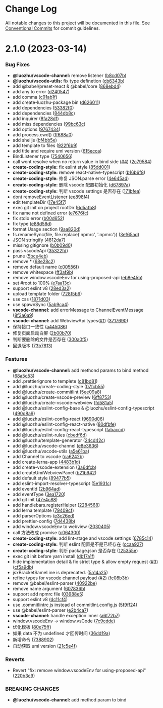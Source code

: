 # Change Log

All notable changes to this project will be documented in this file.
See [Conventional Commits](https://conventionalcommits.org) for commit guidelines.

# 2.1.0 (2023-03-14)


### Bug Fixes

* **@luozhu/vscode-channel:** remove listener ([b8cd07b](https://github.com/youngjuning/luozhu/commit/b8cd07bf4f7227ccacf35cd72f3d53fcf98a0b86))
* **@luozhu/vscode-utils:** fix type definetion ([cb6343b](https://github.com/youngjuning/luozhu/commit/cb6343b8605bd744039aa1ee5d468f35718e26b2))
* add @babel/preset-react & @babel/core ([868ebd4](https://github.com/youngjuning/luozhu/commit/868ebd4556cf0f27063b01bfb42d8ffd10919f29))
* add any to error ([d240547](https://github.com/youngjuning/luozhu/commit/d240547c2b32343c35a606f6765ea100ef3a02f4))
* add comma ([c91ab1f](https://github.com/youngjuning/luozhu/commit/c91ab1ffa8455f7d3931c4b0566533bad7867062))
* add create-luozhu-package bin ([d626011](https://github.com/youngjuning/luozhu/commit/d62601170f7d623d049eb347bb595e3aa81555df))
* add dependencies ([53382f0](https://github.com/youngjuning/luozhu/commit/53382f060a6dcfaec5eb0f7fca340161ec4c14dd))
* add dependencies ([844db8c](https://github.com/youngjuning/luozhu/commit/844db8cfc3970389b9f2b37a67056b19d2d015d1))
* add inquirer ([8fa28df](https://github.com/youngjuning/luozhu/commit/8fa28df6b540a746e52726ac4ed29c00ddfd0f20))
* add miss dependencies ([99bc63c](https://github.com/youngjuning/luozhu/commit/99bc63c56c42c94dca3cd85e1fc16bbfd95d45ae))
* add options ([9767434](https://github.com/youngjuning/luozhu/commit/9767434f3e7ddc5c76da49ebb2bb2064500cd47d))
* add process.cwd() ([ff688a0](https://github.com/youngjuning/luozhu/commit/ff688a09406433889f955044d3682ab638274f8d))
* add shelljs ([bf4bb5e](https://github.com/youngjuning/luozhu/commit/bf4bb5ebdd4aad74d6e8d9b89fa04d6400dff5fe))
* add template to files ([922f6b9](https://github.com/youngjuning/luozhu/commit/922f6b95c2ffd6ad87c37f0b112dc2ba188d22a9))
* add title and require umi version ([615ecca](https://github.com/youngjuning/luozhu/commit/615ecca3e6d359bcfd7729bbbefc96f690f2ad48))
* BindListener type ([7540656](https://github.com/youngjuning/luozhu/commit/75406567873cd7a5d4837aa0dc1b709e84c9fdf0))
* call wont resolve when no return value in bind side ([#4](https://github.com/youngjuning/luozhu/issues/4)) ([2c79584](https://github.com/youngjuning/luozhu/commit/2c79584de357b788914c2fa20e1a4febd736b72d))
* **create-coding-style:** fix eslint style ([85dd001](https://github.com/youngjuning/luozhu/commit/85dd0014cb39abcc4ba10d6a886675a5c1dcaa7c))
* **create-coding-style:** remove react-native-typescript ([b16b6f8](https://github.com/youngjuning/luozhu/commit/b16b6f89139f7c42c2140429382e3dc7baf0b825))
* **create-coding-style:** 修复 JSON.parse error ([4e645ad](https://github.com/youngjuning/luozhu/commit/4e645ad63e006dd15356a348fc712ffeb7a348ce))
* **create-coding-style:** 删除 vscode 配置初始化 ([d67897a](https://github.com/youngjuning/luozhu/commit/d67897a8a424179fb5753b2a07a4712d3c154d5c))
* **create-coding-style:** 判断 vscode settings 是否存在 ([171bfea](https://github.com/youngjuning/luozhu/commit/171bfead1f75489fd20e641571e9622875afe47c))
* dont removeEventListener ([ee898f4](https://github.com/youngjuning/luozhu/commit/ee898f4435ae0950c7d327facdbaff2f8232ade1))
* edit templateDir ([17e45f7](https://github.com/youngjuning/luozhu/commit/17e45f7784c70bd612a193bab717a617e224aca4))
* exec git init on project rootDir ([6d5afb8](https://github.com/youngjuning/luozhu/commit/6d5afb899c1f21e5f735c8391a59be4a6ef9f1d2))
* fix name not defined error ([e7676fc](https://github.com/youngjuning/luozhu/commit/e7676fc91d43ef4e13670c33836892c007b8afe5))
* fix stdio error ([b00d652](https://github.com/youngjuning/luozhu/commit/b00d65259b54d3a5545211036f89d85b41107d25))
* fix type ([e88d58d](https://github.com/youngjuning/luozhu/commit/e88d58d67e7ecfa003285cbc0edc14d53e60c1df))
* format Usage section ([9aa820d](https://github.com/youngjuning/luozhu/commit/9aa820d20571f8d97b5123474a2076e9a8c32c95))
* fs.renameSync(file, file.replace('npmrc', '.npmrc')) ([3ef65ad](https://github.com/youngjuning/luozhu/commit/3ef65ad8e3d38d8c15fb70024f1154ec681842c2))
* JSON stringify ([4812da7](https://github.com/youngjuning/luozhu/commit/4812da7cd7e79f57b261742b47adcb74e63ec83d))
* missing gitignore ([b0b09d0](https://github.com/youngjuning/luozhu/commit/b0b09d0e5dc6e99f37d6c3d3ed0bcea9923bbcb6))
* pass vscodeApi ([35322fd](https://github.com/youngjuning/luozhu/commit/35322fdbcde68ed1c441f6d322ce42bac58afbe0))
* prune ([5bce4eb](https://github.com/youngjuning/luozhu/commit/5bce4eb76bdf8e7d02a7ec6d5948fd793f607529))
* remove * ([68e28c2](https://github.com/youngjuning/luozhu/commit/68e28c2950d53926bf19efb2484613c6bf70495f))
* remove default name ([c00556f](https://github.com/youngjuning/luozhu/commit/c00556f31074ce7941e540b1282c19d80100079a))
* remove whitespace ([ff3af9b](https://github.com/youngjuning/luozhu/commit/ff3af9b8e2717aebb24ed229629c6e48f6c4c0bd))
* remove window.vscodeEnv for using-proposed-api ([eb8e45b](https://github.com/youngjuning/luozhu/commit/eb8e45bba44fe660e42365dc6a5be267f5b7059e))
* set #root to 100% ([e7aa13c](https://github.com/youngjuning/luozhu/commit/e7aa13c9dc8d6f3cab485615b1333fda0424a254))
* support eslint v8 ([28ed3a2](https://github.com/youngjuning/luozhu/commit/28ed3a208bf7cdac8123dcfdee23f00baadc12ba))
* upload template folder ([728f5b6](https://github.com/youngjuning/luozhu/commit/728f5b6c095043366a749f04308428a1836c77cd))
* use css ([1871d03](https://github.com/youngjuning/luozhu/commit/1871d033beae39e5aed6acfcd1dd762d3d37cebd))
* use spawnSync ([5ab9ca4](https://github.com/youngjuning/luozhu/commit/5ab9ca4722a565545c292d77258e546f8aacdd25))
* **vscode-channel:** add errorMessage to ChannelEventMessage ([8f3a6a9](https://github.com/youngjuning/luozhu/commit/8f3a6a955032b8ed784de54cf8a1a890a0622433))
* **vscode-channel:** add WebviewApi types([#1](https://github.com/youngjuning/luozhu/issues/1)) ([3717690](https://github.com/youngjuning/luozhu/commit/3717690e893e096bbf8dd4cff3f489fb92737336))
* 保持接口一致性 ([a445086](https://github.com/youngjuning/luozhu/commit/a4450862a5ca2a514eba2a9bac298df8a0943b85))
* 修复页面启动白屏 ([2b00b70](https://github.com/youngjuning/luozhu/commit/2b00b7050a94ea7b7807e4f003e441e1776f759f))
* 判断要删除的文件是否存在 ([300a0f5](https://github.com/youngjuning/luozhu/commit/300a0f53df7f6887b3434fc8c5dd45cb4d2c3fc9))
* 回退版本 ([73b7813](https://github.com/youngjuning/luozhu/commit/73b7813cc08f928952f0c1c28714f01785edd4d6))


### Features

* **@luozhu/vscode-channel:** add methond params to bind method ([68a5c53](https://github.com/youngjuning/luozhu/commit/68a5c532e75ec7260fb87ceab42fe800f96c192e))
* add .prettierignore to templete ([c81bd81](https://github.com/youngjuning/luozhu/commit/c81bd81ddfa780ddb087614cb8916922b453e73f))
* add @luozhu/create-coding-style ([07fcb55](https://github.com/youngjuning/luozhu/commit/07fcb55a3a02c46c3619d01d35ad7d0140c62c1a))
* add @luozhu/create-commitlint ([5ee09a8](https://github.com/youngjuning/luozhu/commit/5ee09a88284275575314bf906963a7501fc6c9f5))
* add @luozhu/create-vscode-preview ([6ff8753](https://github.com/youngjuning/luozhu/commit/6ff87538f3d958926b7225d75f27ca95e74bdd0c))
* add @luozhu/create-vscode-webview ([fd581a5](https://github.com/youngjuning/luozhu/commit/fd581a5e077aebcab32b7aefa49013cc4bce38eb))
* add @luozhu/eslint-config-base &  @luozhu/eslint-config-typescript ([490d8a9](https://github.com/youngjuning/luozhu/commit/490d8a9365ae1b88798c5fb5b0a9db910b9ea69b))
* add @luozhu/eslint-config-react ([9690d06](https://github.com/youngjuning/luozhu/commit/9690d0673764deeb6cee807dba5b5c78c005b154))
* add @luozhu/eslint-config-react-native ([80dfbfe](https://github.com/youngjuning/luozhu/commit/80dfbfe1f85158266c4792a006b16cd2287608a4))
* add @luozhu/eslint-config-react-typescript ([fabaccd](https://github.com/youngjuning/luozhu/commit/fabaccdac58b998d00b6bbbe44799f98804bbb57))
* add @luozhu/eslint-rules ([cbedf6d](https://github.com/youngjuning/luozhu/commit/cbedf6d60ac0b8e0e2c72a82384868b58075a697))
* add @luozhu/template-generator ([24cd42c](https://github.com/youngjuning/luozhu/commit/24cd42cb1ecbd70342d81713c3b3007708325c13))
* add @luozhu/vscode-channel ([e8e3636](https://github.com/youngjuning/luozhu/commit/e8e3636e22c25aaff031b23753a5b5fb44a9f694))
* add @luozhu/vscode-utils ([a5e61ba](https://github.com/youngjuning/luozhu/commit/a5e61ba237a01484195ea4df5cb6caa8dd7b4256))
* add Channel to vscode ([ca6242b](https://github.com/youngjuning/luozhu/commit/ca6242b3e9b635b211cd24debbea4a40454cdbbb))
* add create-lerna-app ([4483b1d](https://github.com/youngjuning/luozhu/commit/4483b1d3efc0eeeea92dcfb11260f80ff4b5d941))
* add create-vscode-extension ([3a6dfcb](https://github.com/youngjuning/luozhu/commit/3a6dfcb27a1ddc262a448b0083aef65599bfe2df))
* add createUmiWebviewPanel ([b21b942](https://github.com/youngjuning/luozhu/commit/b21b942ba8a2bb0e62720c21dae7d1e98956661e))
* add default style ([89477b5](https://github.com/youngjuning/luozhu/commit/89477b5b5fe7c23ef472944b77416dcde1fb9bbe))
* add eslint-import-resolver-typescript ([5e1931c](https://github.com/youngjuning/luozhu/commit/5e1931c35ad3b69fab127f9b8ab48682892ddf1c))
* add eventId ([2b964ad](https://github.com/youngjuning/luozhu/commit/2b964addcf054e9fd372c70efb12d57e0e84e879))
* add eventType ([3ea1720](https://github.com/youngjuning/luozhu/commit/3ea1720c5fdc5de99ac7043cc823084282df9268))
* add git init ([47e4c88](https://github.com/youngjuning/luozhu/commit/47e4c881d1b79bcf3a55e668baf0fff3f28744a1))
* add handlebars.registerHelper ([2284568](https://github.com/youngjuning/luozhu/commit/2284568663403136b762554759ba29188908e062))
* add lerna template ([79409cf](https://github.com/youngjuning/luozhu/commit/79409cffafabeb08fafb4d6cf56cad5da5fa3c1e))
* add parserOptions ([e3c26ed](https://github.com/youngjuning/luozhu/commit/e3c26ed6260f6135c17eaf74c6586e63f079fc2e))
* add prettier-config ([7d4438b](https://github.com/youngjuning/luozhu/commit/7d4438b759c012a2e6fbaca1980014a2d5071b13))
* add window.vscodeEnv to webview ([2030405](https://github.com/youngjuning/luozhu/commit/203040586e89ab8233e20b729ef7a69ee0e77863))
* call 方法改成 promise ([c064300](https://github.com/youngjuning/luozhu/commit/c064300930f59a9feddef66b2110a657c4dfd3d7))
* **create-coding-style:** add lint-stage and vscode settings ([6785c14](https://github.com/youngjuning/luozhu/commit/6785c1435bc3517313724c437867fd540faf476e))
* **create-coding-style:** 判断 eslint 配置是不是已经存在 ([ccaa927](https://github.com/youngjuning/luozhu/commit/ccaa927c197ce43ffbaa5838b4188db074ca038f))
* **create-coding-style:** 判断 package.json 是否存在 ([125355e](https://github.com/youngjuning/luozhu/commit/125355ec6d2d5ac5adb167f8fd61756de2993ff5))
* exec git init before yarn install ([db17a1f](https://github.com/youngjuning/luozhu/commit/db17a1f08c614ebdf861bf3acfad744eb9c4b8cc))
* hide implementation detail & fix strict type & allow empty request ([#3](https://github.com/youngjuning/luozhu/issues/3)) ([cf5a9db](https://github.com/youngjuning/luozhu/commit/cf5a9dbd9278591b92351af42aad5c9f62382a10))
* jsxBracketSameLine is deprecated. ([5a14a25](https://github.com/youngjuning/luozhu/commit/5a14a252427737239c9299fe4019e43dd28293d6))
* refine types for vscode channel payload ([#2](https://github.com/youngjuning/luozhu/issues/2)) ([fc08b3b](https://github.com/youngjuning/luozhu/commit/fc08b3b6ae5f50744c20a777862fd87fc7e677e1))
* remove @babel/eslint-parser ([40922be](https://github.com/youngjuning/luozhu/commit/40922be991c8a68609ac701602a8ed00578f7dea))
* remove name argument ([607836b](https://github.com/youngjuning/luozhu/commit/607836ba2c912582b348e38567af63ad5106aba6))
* support add npmrc file ([03988e5](https://github.com/youngjuning/luozhu/commit/03988e506a4dbb5703f82a0000cae06e8203e98d))
* support eslint v8 ([dc11cf4](https://github.com/youngjuning/luozhu/commit/dc11cf4ceea7334a9f8fcedf06f33befba770863))
* use .commitlintrc.js instead of commitlint.config.js ([5f9ff24](https://github.com/youngjuning/luozhu/commit/5f9ff24058aefc9d043e340d0d0d8849769bc230))
* use @babel/eslint-parser ([e2b4ca7](https://github.com/youngjuning/luozhu/commit/e2b4ca7c594700823a41bfa7225e8ecdeee1e64e))
* **vscode-channel:** handle exception inner ([a6f72b7](https://github.com/youngjuning/luozhu/commit/a6f72b715411cb0335d150e076fdb5ef80222c16))
* window.vscodeEnv -> window.vsCode ([7c9cdde](https://github.com/youngjuning/luozhu/commit/7c9cddef8be1260d874955cbc00649f247ec1a7c))
* 优化模板 ([80e75ff](https://github.com/youngjuning/luozhu/commit/80e75ffdf0b85a8be7f31b7e98a3840c7502dbaa))
* 如果 data 不为 undefined 才回传时间 ([36dd19a](https://github.com/youngjuning/luozhu/commit/36dd19a0f90d1276f4db100c3f386f6b7f6e9a4b))
* 新增命令 ([7388902](https://github.com/youngjuning/luozhu/commit/7388902aa44d852c6fc3907074224150a0ae8496))
* 自动获取 umi version ([21c5e4f](https://github.com/youngjuning/luozhu/commit/21c5e4fd2444af781c1f5333493f32b4ffd044ab))


### Reverts

* Revert "fix: remove window.vscodeEnv for using-proposed-api" ([220b3c9](https://github.com/youngjuning/luozhu/commit/220b3c979fd1a4f9f1ef6658be43ff6a7d4a3bea))


### BREAKING CHANGES

* **@luozhu/vscode-channel:** add method param to bind
